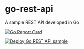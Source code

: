 # go-rest-api
A sample REST API developed in Go

[![Go Report Card](https://goreportcard.com/badge/github.com/willvelida/go-rest-api)](https://goreportcard.com/report/github.com/willvelida/go-rest-api)

[![Deploy Go REST API sample](https://github.com/willvelida/go-rest-api/actions/workflows/deploy.yml/badge.svg)](https://github.com/willvelida/go-rest-api/actions/workflows/deploy.yml)